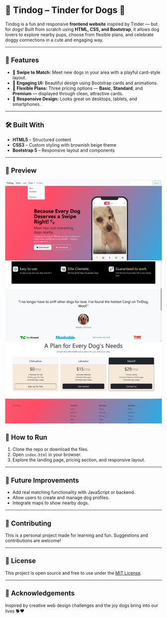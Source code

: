 # 🐶 Tindog – Tinder for Dogs 🐾

Tindog is a fun and responsive **frontend website** inspired by Tinder — but for dogs! Built from scratch using **HTML, CSS, and Bootstrap**, it allows dog lovers to explore nearby pups, choose from flexible plans, and celebrate doggy connections in a cute and engaging way.

---

## 🚀 Features

- 🐾 **Swipe to Match:** Meet new dogs in your area with a playful card-style layout.
- 💬 **Engaging UI:** Beautiful design using Bootstrap cards and animations.
- 💎 **Flexible Plans:** Three pricing options — **Basic**, **Standard**, and **Premium** — displayed through clean, attractive cards.
- 📱 **Responsive Design:** Looks great on desktops, tablets, and smartphones.

---

## 🛠️ Built With

- **HTML5** – Structured content
- **CSS3** – Custom styling with brownish beige theme
- **Bootstrap 5** – Responsive layout and components

---

## 📸 Preview

![alt text](image-1.png)
![alt text](image-2.png)
![alt text](image-3.png)
## 🔧 How to Run

1. Clone the repo or download the files.
2. Open `index.html` in your browser.
3. Explore the landing page, pricing section, and responsive layout.

---

## 📌 Future Improvements

- Add real matching functionality with JavaScript or backend.
- Allow users to create and manage dog profiles.
- Integrate maps to show nearby dogs.

---

## 🤝 Contributing

This is a personal project made for learning and fun. Suggestions and contributions are welcome!

---

## 📄 License

This project is open source and free to use under the [MIT License](LICENSE).

---

## 💬 Acknowledgements

Inspired by creative web design challenges and the joy dogs bring into our lives 🐕❤️



